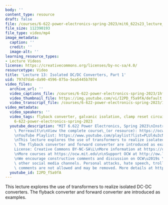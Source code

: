 ```yaml
---
body: ''
content_type: resource
draft: false
file: /courses/6-622-power-electronics-spring-2023/mit6_622s23_lecture_13_360p_16_9.mp4
file_size: 112390193
file_type: video/mp4
image_metadata:
  caption: ''
  credit: ''
  image-alt: ''
learning_resource_types:
- Lecture Videos
license: https://creativecommons.org/licenses/by-nc-sa/4.0/
resourcetype: Video
title: 'Lecture 13: Isolated DC/DC Converters, Part 1'
uid: 797d7da6-da90-4596-875a-5ea5445b7074
video_files:
  archive_url: ''
  video_captions_file: /courses/6-622-power-electronics-spring-2023/1hfxRBBkMFfBws7Ma8z3d3Yr_AfItbLnm_transcript.webvtt
  video_thumbnail_file: https://img.youtube.com/vi/I2PD_f5a9fA/default.jpg
  video_transcript_file: /courses/6-622-power-electronics-spring-2023/1hfxRBBkMFfBws7Ma8z3d3Yr_AfItbLnm_transcript.pdf
video_metadata:
  video_speakers: ''
  video_tags: flyback converter, galvanic isolation, clamp reset circuit, gapped core,
    6-622-power-electronics-spring-2023
  youtube_description: "MIT 6.622 Power Electronics, Spring 2023\nInstructor: David\
    \ Perreault\n\nView the complete course\_(or resource): https://ocw.mit.edu/courses/6-622-power-electronics-spring-2023/\L\
    \nYouTube Playlist: https://www.youtube.com/playlist?list=PLUl4u3cNGP62UTc77mJoubhDELSC8lfR0\n\
    \nThis lecture explores the use of transformers to realize isolated DC-DC converters.\
    \ The flyback converter and forward converter are introduced as examples.\n\n\
    License: Creative Commons BY-NC-SA\L\nMore information at https://ocw.mit.edu/terms\L\
    \nMore courses at https://ocw.mit.edu\n\nSupport OCW at http://ow.ly/a1If50zVRlQ\n\
    \nWe encourage constructive comments and discussion on OCW\u2019s YouTube and\
    \ other social media channels. Personal attacks, hate speech, trolling, and inappropriate\
    \ comments are not allowed and may be removed. More details at https://ocw.mit.edu/comments."
  youtube_id: I2PD_f5a9fA
---
```

This lecture explores the use of transformers to realize isolated DC-DC converters. The flyback converter and forward converter are introduced as examples.